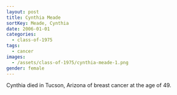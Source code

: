```yaml
---
layout: post
title: Cynthia Meade
sortKey: Meade, Cynthia
date: 2006-01-01
categories:
  - class-of-1975
tags:
  - cancer
images:
  - /assets/class-of-1975/cynthia-meade-1.png
gender: female
---
```


Cynthia died in Tucson, Arizona of breast cancer at the age of 49.
